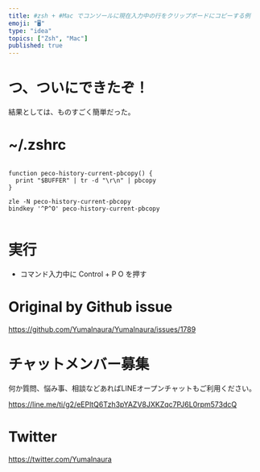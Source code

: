 ```yaml
---
title: #zsh + #Mac でコンソールに現在入力中の行をクリップボードにコピーする例
emoji: "🖥"
type: "idea"
topics: ["Zsh", "Mac"]
published: true
---
```


# つ、ついにできたぞ！

結果としては、ものすごく簡単だった。

# ~/.zshrc

```

function peco-history-current-pbcopy() {
  print "$BUFFER" | tr -d "\r\n" | pbcopy
}

zle -N peco-history-current-pbcopy
bindkey '^P^O' peco-history-current-pbcopy


```

# 実行

- コマンド入力中に Control + P O を押す


# Original by Github issue

https://github.com/YumaInaura/YumaInaura/issues/1789








<!-- Update From Qiita API -->

# チャットメンバー募集


何か質問、悩み事、相談などあればLINEオープンチャットもご利用ください。

https://line.me/ti/g2/eEPltQ6Tzh3pYAZV8JXKZqc7PJ6L0rpm573dcQ





# Twitter


https://twitter.com/YumaInaura


<!-- Update From Qiita API -->


